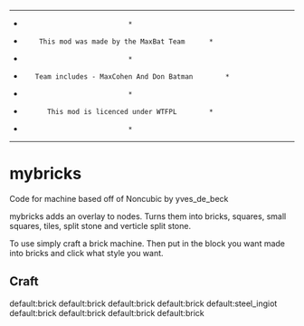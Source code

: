 *****************************************************************
*								*
*	      This mod was made by the MaxBat Team		*
*								*
*	     Team includes - MaxCohen And Don Batman		*
*								*
*	        This mod is licenced under WTFPL		*
*								*
*****************************************************************

mybricks
========
Code for machine based off of Noncubic by yves_de_beck

mybricks adds an overlay to nodes. Turns them into bricks, squares, small squares, tiles, split stone and verticle split stone.

To use simply craft a brick machine. Then put in the block you want made into bricks and click what style you want.

Craft
-------

default:brick	default:brick		default:brick
default:brick	default:steel_ingiot	default:brick
default:brick	default:brick		default:brick

